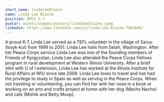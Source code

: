```yaml
---
short_name: lindaleeblaine
name: Linda Lee Blaine
position: RPCV K-7
avatar: assets/images/avatars/lindaleeblaine.jpeg
linkedin: https://www.linkedin.com/in/linda-lee-blaine-78b264b/
---
```


A proud K-7, Linda Lee served as a TEFL volunteer in the village of Saruu (Issyk-kul) from 1999 to 2001. Linda Lee hails from Selah, Washington. After her Peace Corps service Linda Lee was one of the founding members of Friends of Kyrgyzstan. Linda Lee also attended the Peace Corps Fellows program in rural development at Western Illinois University. After a brief stint with U of I extension, Linda Lee has worked at the Illinois Institute for Rural Affairs at WIU since late 2009. Linda Lee loves to travel and has had the privilege to study in Spain as well as serving in the Peace Corps. When not traveling or volunteering, you can find her with her nose in a book or working on an arts and crafts project at home with her dog (Macho Nacho) and cats (Mishik and Betty Moop).